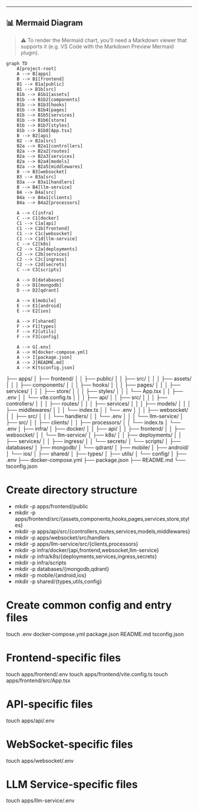 
---

## 📊 Mermaid Diagram

> ⚠️ To render the Mermaid chart, you'll need a Markdown viewer that supports it (e.g. VS Code with the Markdown Preview Mermaid plugin).

```mermaid
graph TD
    A[project-root]
    A --> B[apps]
    B --> B1[frontend]
    B1 --> B1a[public]
    B1 --> B1b[src]
    B1b --> B1b1[assets]
    B1b --> B1b2[components]
    B1b --> B1b3[hooks]
    B1b --> B1b4[pages]
    B1b --> B1b5[services]
    B1b --> B1b6[store]
    B1b --> B1b7[styles]
    B1b --> B1b8[App.tsx]
    B --> B2[api]
    B2 --> B2a[src]
    B2a --> B2a1[controllers]
    B2a --> B2a2[routes]
    B2a --> B2a3[services]
    B2a --> B2a4[models]
    B2a --> B2a5[middlewares]
    B --> B3[websocket]
    B3 --> B3a[src]
    B3a --> B3a1[handlers]
    B --> B4[llm-service]
    B4 --> B4a[src]
    B4a --> B4a1[clients]
    B4a --> B4a2[processors]

    A --> C[infra]
    C --> C1[docker]
    C1 --> C1a[api]
    C1 --> C1b[frontend]
    C1 --> C1c[websocket]
    C1 --> C1d[llm-service]
    C --> C2[k8s]
    C2 --> C2a[deployments]
    C2 --> C2b[services]
    C2 --> C2c[ingress]
    C2 --> C2d[secrets]
    C --> C3[scripts]

    A --> D[databases]
    D --> D1[mongodb]
    D --> D2[qdrant]

    A --> E[mobile]
    E --> E1[android]
    E --> E2[ios]

    A --> F[shared]
    F --> F1[types]
    F --> F2[utils]
    F --> F3[config]

    A --> G[.env]
    A --> H[docker-compose.yml]
    A --> I[package.json]
    A --> J[README.md]
    A --> K[tsconfig.json]
```

├── apps/
│ ├── frontend/
│ │ ├── public/
│ │ ├── src/
│ │ │ ├── assets/
│ │ │ ├── components/
│ │ │ ├── hooks/
│ │ │ ├── pages/
│ │ │ ├── services/
│ │ │ ├── store/
│ │ │ ├── styles/
│ │ │ └── App.tsx
│ │ ├── .env
│ │ └── vite.config.ts
│ │
│ ├── api/
│ │ ├── src/
│ │ │ ├── controllers/
│ │ │ ├── routes/
│ │ │ ├── services/
│ │ │ ├── models/
│ │ │ ├── middlewares/
│ │ │ └── index.ts
│ │ └── .env
│ │
│ ├── websocket/
│ │ ├── src/
│ │ │ └── handlers/
│ │ └── .env
│ │
│ └── llm-service/
│ ├── src/
│ │ ├── clients/
│ │ ├── processors/
│ │ └── index.ts
│ └── .env
│
├── infra/
│ ├── docker/
│ │ ├── api/
│ │ ├── frontend/
│ │ ├── websocket/
│ │ └── llm-service/
│ ├── k8s/
│ │ ├── deployments/
│ │ ├── services/
│ │ ├── ingress/
│ │ └── secrets/
│ └── scripts/
│
├── databases/
│ ├── mongodb/
│ └── qdrant/
│
├── mobile/
│ ├── android/
│ └── ios/
│
├── shared/
│ ├── types/
│ ├── utils/
│ └── config/
│
├── .env
├── docker-compose.yml
├── package.json
├── README.md
└── tsconfig.json

# Create directory structure
- mkdir -p apps/frontend/public
- mkdir -p apps/frontend/src/{assets,components,hooks,pages,services,store,styles}
- mkdir -p apps/api/src/{controllers,routes,services,models,middlewares}
- mkdir -p apps/websocket/src/handlers
- mkdir -p apps/llm-service/src/{clients,processors}
- mkdir -p infra/docker/{api,frontend,websocket,llm-service}
- mkdir -p infra/k8s/{deployments,services,ingress,secrets}
- mkdir -p infra/scripts
- mkdir -p databases/{mongodb,qdrant}
- mkdir -p mobile/{android,ios}
- mkdir -p shared/{types,utils,config}

# Create common config and entry files
touch .env docker-compose.yml package.json README.md tsconfig.json

# Frontend-specific files
touch apps/frontend/.env
touch apps/frontend/vite.config.ts
touch apps/frontend/src/App.tsx

# API-specific files
touch apps/api/.env

# WebSocket-specific files
touch apps/websocket/.env

# LLM Service-specific files
touch apps/llm-service/.env
